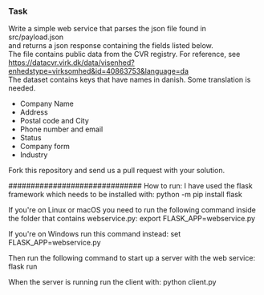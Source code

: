 ### Task 

Write a simple web service that parses the json file found in src/payload.json  
and returns a json response containing the fields listed below.  
The file contains public data from the CVR registry. For reference, see https://datacvr.virk.dk/data/visenhed?enhedstype=virksomhed&id=40863753&language=da  
The dataset contains keys that have names in danish. Some translation is needed.  


* Company Name
* Address 
* Postal code and City
* Phone number and email
* Status 
* Company form
* Industry 

Fork this repository and send us a pull request with your solution. 


##############################
How to run:
I have used the flask framework which needs to be installed with:
python -m pip install flask

If you're on Linux or macOS you need to run the following command inside the folder that contains webservice.py:
export FLASK_APP=webservice.py

If you're on Windows run this command instead:
set FLASK_APP=webservice.py

Then run the following command to start up a server with the web service:
flask run

When the server is running run the client with:
python client.py